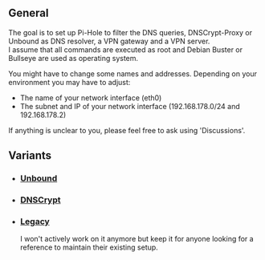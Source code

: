 ## General
The goal is to set up Pi-Hole to filter the DNS queries, DNSCrypt-Proxy or Unbound as DNS resolver, a VPN gateway and a VPN server.  
I assume that all commands are executed as root and Debian Buster or Bullseye are used as operating system.

You might have to change some names and addresses. Depending on your environment you may have to adjust:
- The name of your network interface (eth0)
- The subnet and IP of your network interface (192.168.178.0/24 and 192.168.178.2)

If anything is unclear to you, please feel free to ask using 'Discussions'.

## Variants

- ### [Unbound](unbound/guide/main.md)

- ### [DNSCrypt](dnscrypt/guide/main.md)

- ### [Legacy](bare-metal/guide/main.md)
  I won't actively work on it anymore but keep it for anyone looking for a reference to maintain their existing setup.
